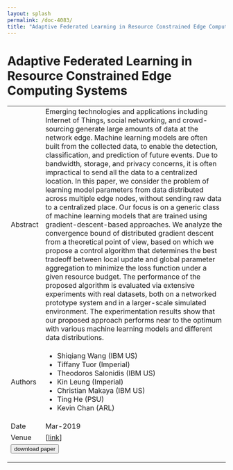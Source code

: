 ```yaml
---
layout: splash
permalink: /doc-4083/
title: "Adaptive Federated Learning in Resource Constrained Edge Computing Systems"
---
```


# Adaptive Federated Learning in Resource Constrained Edge Computing Systems

<table>
    <tbody>
    <tr>
        <td>Abstract</td>
        <td>Emerging technologies and applications including Internet of Things, social networking, and crowd-sourcing generate large amounts of data at the network edge. Machine learning models are often built from the collected data, to enable the detection, classification, and prediction of future events. Due to bandwidth, storage, and privacy concerns, it is often impractical to send all the data to a centralized location. In this paper, we consider the problem of learning model parameters from data distributed across multiple edge nodes, without sending raw data to a centralized place. Our focus is on a generic class of machine learning models that are trained using gradient-descent-based approaches. We analyze the convergence bound of distributed gradient descent from a theoretical point of view, based on which we propose a control algorithm that determines the best tradeoff between local update and global parameter aggregation to minimize the loss function under a given resource budget. The performance of the proposed algorithm is evaluated via extensive experiments with real datasets, both on a networked prototype system and in a larger-scale simulated environment. The experimentation results show that our proposed approach performs near to the optimum with various machine learning models and different data distributions.</td>
    </tr>
    <tr>
        <td>Authors</td>
        <td>
            <ul>
                <li>Shiqiang Wang (IBM US)</li>
                <li>Tiffany Tuor (Imperial)</li>
                <li>Theodoros Salonidis (IBM US)</li>
                <li>Kin Leung (Imperial)</li>
                <li>Christian Makaya (IBM US)</li>
                <li>Ting He (PSU)</li>
                <li>Kevin Chan (ARL)</li>
            </ul>
        </td>
    </tr>
    <tr>
        <td>Date</td>
        <td>Mar-2019</td>
    </tr>
    <tr>
        <td>Venue</td>
        <td> [<a href="https://ieeexplore.ieee.org/document/8664630">link</a>]</td>
    </tr>
        <tr>
            <td colspan="2">
                <form method="get" action="https://ieeexplore.ieee.org/document/8664630">
                    <button type="submit">download paper</button>
                </form>
            </td>
        </tr>
    </tbody>
</table>
